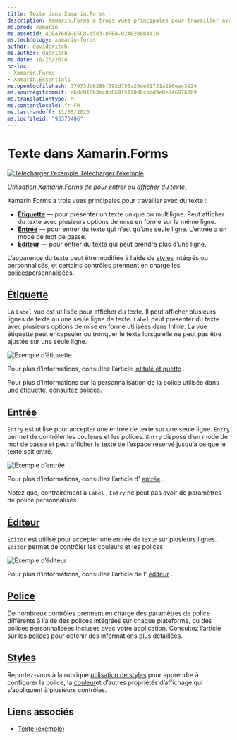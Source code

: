 ```yaml
---
title: Texte dans Xamarin.Forms
description: Xamarin.Forms a trois vues principales pour travailler avec du texte, et cet article explique comment les utiliser pour entrer et afficher du texte dans les Xamarin.Forms applications.
ms.prod: xamarin
ms.assetid: 4DBA7689-E5C8-4583-8FB4-02AB208B4416
ms.technology: xamarin-forms
author: davidbritch
ms.author: dabritch
ms.date: 10/26/2018
no-loc:
- Xamarin.Forms
- Xamarin.Essentials
ms.openlocfilehash: 37973db6288f092d756a29de61731a296eac3924
ms.sourcegitcommit: ebdc016b3ec0b06915170d0cbbd9e0e2469763b9
ms.translationtype: MT
ms.contentlocale: fr-FR
ms.lasthandoff: 11/05/2020
ms.locfileid: "93375406"
---
```

# <a name="text-in-no-locxamarinforms"></a>Texte dans Xamarin.Forms

[![Télécharger l’exemple](~/media/shared/download.png) Télécharger l’exemple](/samples/xamarin/xamarin-forms-samples/userinterface-text)

_Utilisation Xamarin.Forms de pour entrer ou afficher du texte._

Xamarin.Forms a trois vues principales pour travailler avec du texte :

- **[Étiquette](#label)** &mdash; pour présenter un texte unique ou multiligne. Peut afficher du texte avec plusieurs options de mise en forme sur la même ligne.
- **[Entrée](#entry)** &mdash; pour entrer du texte qui n’est qu’une seule ligne. L’entrée a un mode de mot de passe.
- **[Éditeur](#editor)** &mdash; pour entrer du texte qui peut prendre plus d’une ligne.

L’apparence du texte peut être modifiée à l’aide de [styles](#styles) intégrés ou personnalisés, et certains contrôles prennent en charge les [polices](#fonts)personnalisées.

## <a name="label"></a>[Étiquette](label.md)

La `Label` vue est utilisée pour afficher du texte. Il peut afficher plusieurs lignes de texte ou une seule ligne de texte. `Label` peut présenter du texte avec plusieurs options de mise en forme utilisées dans Inline. La vue étiquette peut encapsuler ou tronquer le texte lorsqu’elle ne peut pas être ajustée sur une seule ligne.

![Exemple d’étiquette](images/label.png)

Pour plus d’informations, consultez l’article [intitulé étiquette](label.md) .

Pour plus d’informations sur la personnalisation de la police utilisée dans une étiquette, consultez [polices](fonts.md).

## <a name="entry"></a>[Entrée](entry.md)

`Entry` est utilisé pour accepter une entrée de texte sur une seule ligne. `Entry` permet de contrôler les couleurs et les polices. `Entry` dispose d’un mode de mot de passe et peut afficher le texte de l’espace réservé jusqu’à ce que le texte soit entré.

![Exemple d’entrée](images/entry.png)

Pour plus d’informations, consultez l’article d' [entrée](entry.md) .

Notez que, contrairement à `Label` , `Entry` ne peut pas avoir de paramètres de police personnalisés.

## <a name="editor"></a>[Éditeur](editor.md)

`Editor` est utilisé pour accepter une entrée de texte sur plusieurs lignes. `Editor` permet de contrôler les couleurs et les polices.

![Exemple d’éditeur](images/editor.png)

Pour plus d’informations, consultez l’article de l' [éditeur](editor.md) .

## <a name="fonts"></a>[Police](fonts.md)

De nombreux contrôles prennent en charge des paramètres de police différents à l’aide des polices intégrées sur chaque plateforme, ou des polices personnalisées incluses avec votre application. Consultez l’article sur les [polices](fonts.md) pour obtenir des informations plus détaillées.

## <a name="styles"></a>[Styles](styles.md)

Reportez-vous à la rubrique [utilisation de styles](~/xamarin-forms/user-interface/styles/index.md) pour apprendre à configurer la police, la [couleur](~/xamarin-forms/user-interface/colors.md)et d’autres propriétés d’affichage qui s’appliquent à plusieurs contrôles.

## <a name="related-links"></a>Liens associés

- [Texte (exemple)](/samples/xamarin/xamarin-forms-samples/userinterface-text)